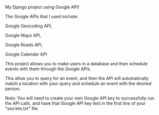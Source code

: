 My Django project using Google API!

The Google APIs that I used include:

Google Geocoding API,

Google Maps API,

Google Roads API,

Google Calendar API

This project allows you to make users in a database and then schedule events 
with them through the Google APIs.

This allow you to query for an event, and then the API will automatically match a location 
with your query and schedule an event with the desired person. 

Note: You will need to create your own Google API key to successfully run
the API calls, and have that Google API key text in the first line of your 
"secrets.txt" file
 
